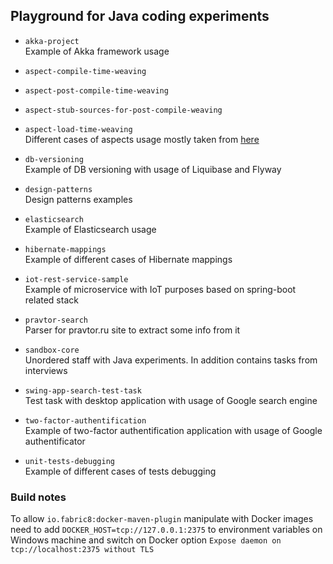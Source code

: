 
## Playground for Java coding experiments

* `akka-project`  
Example of Akka framework usage 

* `aspect-compile-time-weaving`  
* `aspect-post-compile-time-weaving`  
* `aspect-stub-sources-for-post-compile-weaving`  
* `aspect-load-time-weaving`  
Different cases of aspects usage mostly taken from [here](https://www.baeldung.com/aspectj)

* `db-versioning`  
Example of DB versioning with usage of Liquibase and Flyway

* `design-patterns`  
Design patterns examples

* `elasticsearch`  
Example of Elasticsearch usage

* `hibernate-mappings`  
Example of different cases of Hibernate mappings

* `iot-rest-service-sample`  
Example of microservice with IoT purposes based on spring-boot related stack

* `pravtor-search`  
Parser for pravtor.ru site to extract some info from it

* `sandbox-core`  
Unordered staff with Java experiments. In addition contains tasks from interviews

* `swing-app-search-test-task`  
Test task with desktop application with usage of Google search engine

* `two-factor-authentification`  
Example of two-factor authentification application with usage of Google authentificator

* `unit-tests-debugging`  
Example of different cases of tests debugging


### Build notes
To allow `io.fabric8:docker-maven-plugin` manipulate with Docker images need to add 
`DOCKER_HOST=tcp://127.0.0.1:2375` to environment variables on Windows machine and switch on 
Docker option `Expose daemon on tcp://localhost:2375 without TLS`
